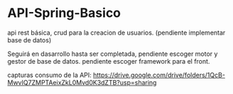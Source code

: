 # API-Spring-Basico
api rest básica, crud para la creacion de usuarios. (pendiente implementar base de datos)

Seguirá en dasarrollo hasta ser completada, pendiente escoger motor y gestor de base de datos.
pendiente escoger framework para el front.

capturas consumo de la API:
https://drive.google.com/drive/folders/1QcB-MwvIQ7ZMPTAeixZkL0Mvd0K3dZTB?usp=sharing
